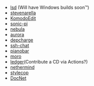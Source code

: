- [lsd](https://github.com/Peltoche/lsd) (Will have Windows builds soon™)
- [stevenarella](https://github.com/iceiix/stevenarella#downloads)
- [KomodoEdit](https://github.com/Komodo/KomodoEdit)
- [sonic-pi](https://github.com/samaaron/sonic-pi)
- [nebula](https://github.com/slackhq/nebula)
- [aurora](https://github.com/xuri/aurora)
- [depcharge](https://github.com/centerorbit/depcharge)
- [ssh-chat](https://github.com/shazow/ssh-chat)
- [pianobar](https://github.com/thedmd/pianobar-windows)
- [moro](https://github.com/albacoretuna/moro)
- [ledger](https://github.com/AlexanderAA/ledger_binaries_windows)(Contribute a CD via Actions?)
- [nethermind](https://github.com/NethermindEth/nethermind)
- [stylecop](https://github.com/StyleCop/StyleCop)
- [DocNet](https://github.com/FransBouma/DocNet)
